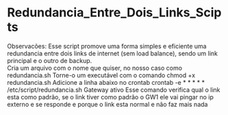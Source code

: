 # Redundancia_Entre_Dois_Links_Scipts
Observacões:
Esse script promove uma forma simples e eficiente uma redundancia entre  dois links de internet (sem load balance), sendo um link principal e o outro de backup.  
Cria um arquivo com o nome que quiser, no nosso caso como redundancia.sh  Torne-o um executável com o comando chmod +x redundancia.sh  Adicione a linha abaixo no crontab   crontab -e  * * * * *   /etc/script/redundancia.sh
Gateway ativo  Esse comando verifica qual o link esta como padrão, se o link tiver como padrão o GW1  ele vai pingar no ip externo e se responde e porque o link esta normal e não faz mais nada
